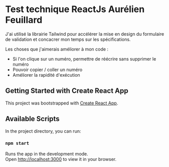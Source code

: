 # Test technique ReactJs Aurélien Feuillard

J'ai utilisé la librairie Tailwind pour accélérer la mise en design du formulaire de validation et concacrer mon temps sur les spécifications. 

Les choses que j'aimerais améliorer à mon code : 
- Si l'on clique sur un numéro, permettre de réécrire sans supprimer le numéro
- Pouvoir copier / coller un numéro
- Améliorer la rapidité d'exécution

## Getting Started with Create React App

This project was bootstrapped with [Create React App](https://github.com/facebook/create-react-app).

## Available Scripts

In the project directory, you can run:

### `npm start`

Runs the app in the development mode.\
Open [http://localhost:3000](http://localhost:3000) to view it in your browser.

